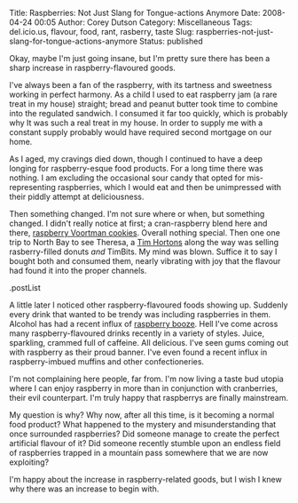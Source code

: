 Title: Raspberries: Not Just Slang for Tongue-actions Anymore
Date: 2008-04-24 00:05
Author: Corey Dutson
Category: Miscellaneous
Tags: del.icio.us, flavour, food, rant, rasberry, taste
Slug: raspberries-not-just-slang-for-tongue-actions-anymore
Status: published

Okay, maybe I'm just going insane, but I'm pretty sure there has been a
sharp increase in raspberry-flavoured goods.

I've always been a fan of the raspberry, with its tartness and sweetness
working in perfect harmony. As a child I used to eat raspberry jam (a
rare treat in my house) straight; bread and peanut butter took time to
combine into the regulated sandwich. I consumed it far too quickly,
which is probably why It was such a real treat in my house. In order to
supply me with a constant supply probably would have required second
mortgage on our home.

As I aged, my cravings died down, though I continued to have a deep
longing for raspberry-esque food products. For a long time there was
nothing. I am excluding the occasional sour candy that opted for
mis-representing raspberries, which I would eat and then be unimpressed
with their piddly attempt at deliciousness.

Then something changed. I'm not sure where or when, but something
changed. I didn't really notice at first; a cran-raspberry blend here
and there, [raspberry Voortman
cookies](http://www.voortman.com/cookies7.html "Voortman  cookies").
Overall nothing special. Then one one trip to North Bay to see Theresa,
a [Tim Hortons](http://www.timhortons.com/en/index.html "Tim Hortons")
along the way was selling rasberry-filled donuts *and* TimBits. My mind
was blown. Suffice it to say I bought both and consumed them, nearly
vibrating with joy that the flavour had found it into the proper
channels.

.postList

A little later I noticed other raspberry-flavoured foods showing up.
Suddenly every drink that wanted to be trendy was including raspberries
in them. Alcohol has had a recent influx of [raspberry
booze](http://www.drinksmixer.com/desc1335.html "Smirnoff Raspberry Twist Vodka").
Hell I've come across many raspberry-flavoured drinks recently in a
variety of styles. Juice, sparkling, crammed full of caffeine. All
delicious. I've seen gums coming out with raspberry as their proud
banner. I've even found a recent influx in raspberry-imbued muffins and
other confectioneries.

I'm not complaining here people, far from. I'm now living a taste bud
utopia where I can enjoy raspberry in more than in conjunction with
cranberries, their evil counterpart. I'm truly happy that raspberrys are
finally mainstream.

My question is why? Why now, after all this time, is it becoming a
normal food product? What happened to the mystery and misunderstanding
that once surrounded raspberries? Did someone manage to create the
perfect artificial flavour of it? Did someone recently stumble upon an
endless field of raspberries trapped in a mountain pass somewhere that
we are now exploiting?

I'm happy about the increase in raspberry-related goods, but I wish I
knew why there was an increase to begin with.
